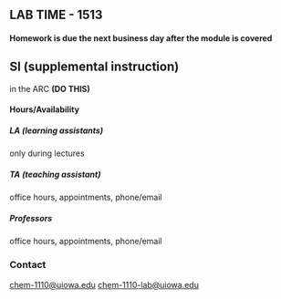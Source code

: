## LAB TIME - 1513
#### Homework is due the next business day after the module is covered
## SI (supplemental instruction)
in the ARC **(DO THIS)**
#### Hours/Availability
##### LA (learning assistants)
only during lectures

##### TA (teaching assistant)
office hours, appointments, phone/email 

##### Professors
office hours, appointments, phone/email 


### Contact
chem-1110@uiowa.edu
chem-1110-lab@uiowa.edu
